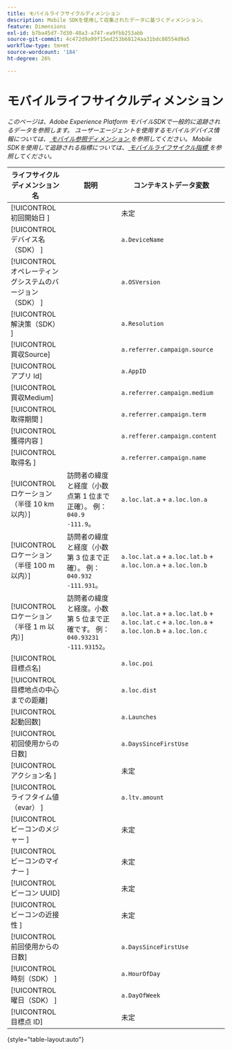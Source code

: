 ```yaml
---
title: モバイルライフサイクルディメンション
description: Mobile SDKを使用して収集されたデータに基づくディメンション。
feature: Dimensions
exl-id: b7ba45d7-7d30-48a3-a747-ea9fbb253abb
source-git-commit: 4c472d9a99f15ed253b68124aa31bdc88554d9a5
workflow-type: tm+mt
source-wordcount: '184'
ht-degree: 26%

---
```


# モバイルライフサイクルディメンション

*このページは、Adobe Experience Platform モバイルSDKで一般的に追跡されるデータを参照します。 ユーザーエージェントを使用するモバイルデバイス情報については、[ モバイル参照ディメンション ](mobile-dimensions.md) を参照してください。 Mobile SDKを使用して追跡される指標については、[ モバイルライフサイクル指標 ](../metrics/lifecycle-metrics.md) を参照してください。*

| ライフサイクルディメンション名 | 説明 | コンテキストデータ変数 |
| --- | --- | --- |
| [!UICONTROL  初回開始日 ] | | 未定 |
| [!UICONTROL  デバイス名（SDK） ] | | `a.DeviceName` |
| [!UICONTROL  オペレーティングシステムのバージョン（SDK） ] | | `a.OSVersion` |
| [!UICONTROL  解決策（SDK） ] | | `a.Resolution` |
| [!UICONTROL  買収Source] | | `a.referrer.campaign.source` |
| [!UICONTROL  アプリ Id] | | `a.AppID` |
| [!UICONTROL  買収Medium] | | `a.referrer.campaign.medium` |
| [!UICONTROL  取得期間 ] | | `a.referrer.campaign.term` |
| [!UICONTROL  獲得内容 ] | | `a.refferer.campaign.content` |
| [!UICONTROL  取得名 ] | | `a.referrer.campaign.name` |
| [!UICONTROL ロケーション（半径 10 km 以内）] | 訪問者の緯度と経度（小数点第 1 位まで正確）。 例：`040.9` `-111.9`。 | `a.loc.lat.a` + `a.loc.lon.a` |
| [!UICONTROL ロケーション（半径 100 m 以内）] | 訪問者の緯度と経度（小数第 3 位まで正確）。 例：`040.932` `-111.931`。 | `a.loc.lat.a` + `a.loc.lat.b` + `a.loc.lon.a` + `a.loc.lon.b` |
| [!UICONTROL ロケーション（半径 1 m 以内）] | 訪問者の緯度と経度。小数第 5 位まで正確です。 例：`040.93231` `-111.93152`。 | `a.loc.lat.a` + `a.loc.lat.b` + `a.loc.lat.c` + `a.loc.lon.a` + `a.loc.lon.b` + `a.loc.lon.c` |
| [!UICONTROL 目標点名] | | `a.loc.poi` |
| [!UICONTROL 目標地点の中心までの距離] | | `a.loc.dist` |
| [!UICONTROL 起動回数] | | `a.Launches` |
| [!UICONTROL 初回使用からの日数] | | `a.DaysSinceFirstUse` |
| [!UICONTROL  アクション名 ] | | 未定 |
| [!UICONTROL  ライフタイム値（evar） ] | | `a.ltv.amount` |
| [!UICONTROL  ビーコンのメジャー ] | | 未定 |
| [!UICONTROL  ビーコンのマイナー ] | | 未定 |
| [!UICONTROL  ビーコン UUID] | | 未定 |
| [!UICONTROL  ビーコンの近接性 ] | | 未定 |
| [!UICONTROL 前回使用からの日数] | | `a.DaysSinceFirstUse` |
| [!UICONTROL  時刻（SDK） ] | | `a.HourOfDay` |
| [!UICONTROL  曜日（SDK） ] | | `a.DayOfWeek` |
| [!UICONTROL  目標点 ID] | | 未定 |

{style="table-layout:auto"}

<!-- Missing: Install Date -->
